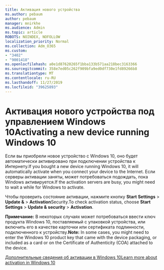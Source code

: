 ```yaml
---
title: Активация нового устройства
ms.author: pebaum
author: pebaum
manager: mnirkhe
ms.audience: Admin
ms.topic: article
ROBOTS: NOINDEX, NOFOLLOW
localization_priority: Normal
ms.collection: Adm_O365
ms.custom:
- "3402"
- "9001418"
ms.openlocfilehash: a0e1d87620265f1bba133b571aa218bec3163366
ms.sourcegitcommit: 358e7ed05c262f909bfa9ed0df730e1fd89266b8
ms.translationtype: MT
ms.contentlocale: ru-RU
ms.lasthandoff: 11/27/2019
ms.locfileid: "39625893"
---
```

# <a name="activating-a-new-device-running-windows-10"></a><span data-ttu-id="935cb-102">Активация нового устройства под управлением Windows 10</span><span class="sxs-lookup"><span data-stu-id="935cb-102">Activating a new device running Windows 10</span></span>

<span data-ttu-id="935cb-103">Если вы приобрели новое устройство с Windows 10, оно будет автоматически активировано при подключении устройства к Интернету.</span><span class="sxs-lookup"><span data-stu-id="935cb-103">If you bought a new device running Windows 10, it will automatically activate when you connect your device to the Internet.</span></span> <span data-ttu-id="935cb-104">Если серверы активации заняты, может потребоваться подождать, пока Windows активируется.</span><span class="sxs-lookup"><span data-stu-id="935cb-104">If the activation servers are busy, you might need to wait a while for Windows to activate.</span></span>

<span data-ttu-id="935cb-105">Чтобы проверить состояние активации, нажмите кнопку **Start** **Settings** > **Update &** > **Activation**Security.</span><span class="sxs-lookup"><span data-stu-id="935cb-105">To check activation status, choose **Start** **Settings** > **Update & security** > **Activation**.</span></span>

<span data-ttu-id="935cb-106">**Примечание:** В некоторых случаях может потребоваться ввести ключ продукта Windows 10, поставляемый с упаковкой устройства, или включить его в качестве карточки или сертификата подлинности, подключенного к устройству.</span><span class="sxs-lookup"><span data-stu-id="935cb-106">**Note:** In some cases, you might need to enter the Windows 10 product key that came with the device packaging, or included as a card or on the Certificate of Authenticity (COA) attached to the device.</span></span>

[<span data-ttu-id="935cb-107">Дополнительные сведения об активации в Windows 10</span><span class="sxs-lookup"><span data-stu-id="935cb-107">Learn more about activation in Windows 10</span></span>](https://support.microsoft.com/help/12440)